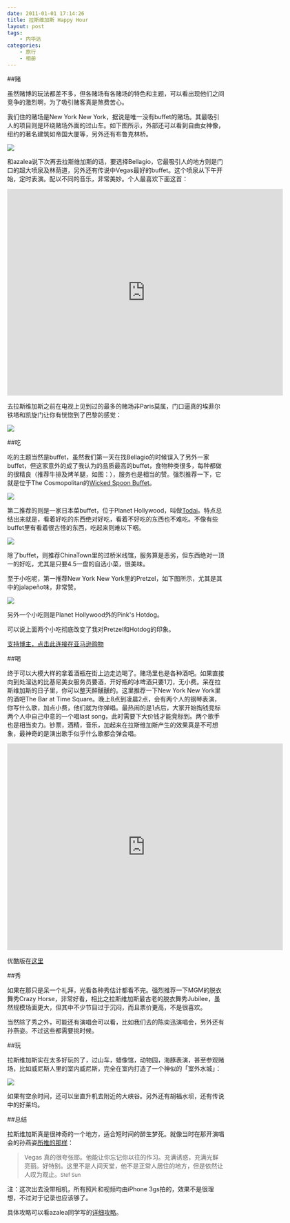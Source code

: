 ```yaml
---
date: 2011-01-01 17:14:26
title: 拉斯维加斯 Happy Hour
layout: post
tags:
    - 内华达
categories:
    - 旅行
    - 相册
---
```

##赌

虽然赌博的玩法都差不多，但各赌场有各赌场的特色和主题，可以看出现他们之间竞争的激烈啊，为了吸引赌客真是煞费苦心。

我们住的赌场是New York New York，据说是唯一没有buffet的赌场。其最吸引人的项目则是环绕赌场外面的过山车。如下图所示，外部还可以看到自由女神像，纽约的著名建筑如帝国大厦等，另外还有布鲁克林桥。

![](https://lh3.googleusercontent.com/-Vn-NN_zPyD0/TzSfkhwQZJI/AAAAAAABjSY/CsK7jJBMDZw/s640/IMG_1117.JPG)

和azalea说下次再去拉斯维加斯的话，要选择Bellagio，它最吸引人的地方则是门口的超大喷泉及林荫道，另外还有传说中Vegas最好的buffet。这个喷泉从下午开始，定时表演。配以不同的音乐，非常美妙。个人最喜欢下面这首：

<iframe width="640" height="480" src="http://www.youtube.com/embed/Cq8wcurr0p4?rel=0" frameborder="0" allowfullscreen></iframe>

去拉斯维加斯之前在电视上见到过的最多的赌场非Paris莫属，门口逼真的埃菲尔铁塔和凯旋门让你有恍惚到了巴黎的感觉：

![](http://pic.ztpala.com/wp-content/uploads/2011/01/IMG_1104-300x400.jpg)

##吃

吃的主题当然是buffet，虽然我们第一天在找Bellagio的时候误入了另外一家buffet，但这家意外的成了我认为的品质最高的buffet，食物种类很多，每种都做的很精良（推荐牛排及烤羊腿，如图：），服务也是相当的赞。强烈推荐一下，它就是位于The Cosmopolitan的<a href="http://foursquare.com/venue/8258907" target="_blank">Wicked Spoon Buffet</a>。

![](http://pic.ztpala.com/wp-content/uploads/2011/01/IMG_0830-300x400.jpg)

第二推荐的则是一家日本菜buffet，位于Planet Hollywood，叫做<a href="http://foursquare.com/venue/553932" target="_blank">Todai</a>。特点总结出来就是，看着好吃的东西绝对好吃，看着不好吃的东西也不难吃。不像有些buffet里有看着很古怪的东西，吃起来则难以下咽。

![](http://pic.ztpala.com/wp-content/uploads/2011/01/IMG_1315-300x400.jpg)

除了buffet，则推荐ChinaTown里的过桥米线馆，服务算是恶劣，但东西绝对一顶一的好吃，尤其是只要4.5一盘的自选小菜，很美味。

至于小吃呢，第一推荐New York New York里的Pretzel，如下图所示，尤其是其中的jalapeño味，非常赞。

![](http://pic.ztpala.com/wp-content/uploads/2011/01/IMG_1205-300x400.jpg)

另外一个小吃则是Planet Hollywood外的Pink's Hotdog。

可以说上面两个小吃彻底改变了我对Pretzel和Hotdog的印象。

<a target="_blank" href="http://www.amazon.com/b?_encoding=UTF8&camp=1789&creative=9325&linkCode=ur2&node=13900861&site-redirect=&tag=palaapp-20">支持博主，点击此连接在亚马逊购物</a>

##喝

终于可以大模大样的拿着酒瓶在街上边走边喝了。赌场里也是各种酒吧。如果直接向到处溜达的比基尼美女服务员要酒，开好瓶的冰啤酒只要1刀，无小费。呆在拉斯维加斯的日子里，你可以整天醉醺醺的。这里推荐一下New York New York里的酒吧The Bar at Time Square。晚上8点到凌晨2点，会有两个人的钢琴表演，你写什么歌，加点小费，他们就为你弹唱。最热闹的是1点后，大家开始掏钱竞标两个人中自己中意的一个唱last song，此时需要下大价钱才能竞标到。两个歌手也是相当卖力。钞票，酒精，音乐，加起来在拉斯维加斯产生的效果真是不可想象，最神奇的是演出歌手似乎什么歌都会弹会唱。

<iframe width="640" height="480" src="http://www.youtube.com/embed/pn20YRsbEik?rel=0" frameborder="0" allowfullscreen></iframe>

优酷版在<a href="http://v.youku.com/v_show/id_XMjMzNzM4ODI4.html" target="_blank">这里</a>

##秀

如果在那只是呆一个礼拜，光看各种秀估计都看不完。强烈推荐一下MGM的脱衣舞秀Crazy Horse，非常好看，相比之拉斯维加斯最古老的脱衣舞秀Jubilee，虽然规模场面更大，但其中不少节目过于沉闷，而且票价更高，不是很喜欢。

当然除了秀之外，可能还有演唱会可以看，比如我们去的陈奕迅演唱会，另外还有孙燕姿。不过这些都需要挑时候。

##玩

拉斯维加斯实在太多好玩的了，过山车，蜡像馆，动物园，海豚表演，甚至参观赌场，比如威尼斯人里的室内威尼斯，完全在室内打造了一个神似的「室外水城」：

![](http://pic.ztpala.com/wp-content/uploads/2011/01/IMG_1360-300x400.jpg)

如果有空余时间，还可以坐直升机去附近的大峡谷。另外还有胡福水坝，还有传说中的好莱坞。

##总结

拉斯维加斯真是很神奇的一个地方，适合短时间的醉生梦死。就像当时在那开演唱会的孙燕姿<a href="http://twitter.com/#!/Stefsunyanzi/status/19697881485156352" target="_blank">所推的那样</a>：
>Vegas 真的很夸张耶。他能让你忘记你以往的作习。充满诱惑，充满光鲜亮丽。好特别。这里不是人间天堂，他不是正常人居住的地方，但是依然让人叹为观止。<small>Stef Sun</small>


注：这次出去没带相机，所有照片和视频均由iPhone 3gs拍的，效果不是很理想，不过对于记录也应该够了。

具体攻略可以看azalea同学写的[详细攻略](http://azaleasays.com/2011/01/03/las-vegas-tips/)。
